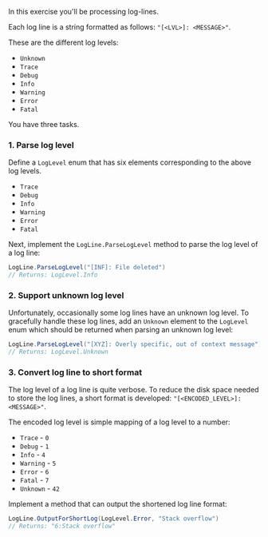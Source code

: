 In this exercise you'll be processing log-lines.

Each log line is a string formatted as follows: `"[<LVL>]: <MESSAGE>"`.

These are the different log levels:

- `Unknown`
- `Trace`
- `Debug`
- `Info`
- `Warning`
- `Error`
- `Fatal`

You have three tasks.

### 1. Parse log level

Define a `LogLevel` enum that has six elements corresponding to the above log levels.

- `Trace`
- `Debug`
- `Info`
- `Warning`
- `Error`
- `Fatal`

Next, implement the `LogLine.ParseLogLevel` method to parse the log level of a log line:

```csharp
LogLine.ParseLogLevel("[INF]: File deleted")
// Returns: LogLevel.Info
```

### 2. Support unknown log level

Unfortunately, occasionally some log lines have an unknown log level. To gracefully handle these log lines, add an `Unknown` element to the `LogLevel` enum which should be returned when parsing an unknown log level:

```csharp
LogLine.ParseLogLevel("[XYZ]: Overly specific, out of context message")
// Returns: LogLevel.Unknown
```

### 3. Convert log line to short format

The log level of a log line is quite verbose. To reduce the disk space needed to store the log lines, a short format is developed: `"[<ENCODED_LEVEL>]:<MESSAGE>"`.

The encoded log level is simple mapping of a log level to a number:

- `Trace` - `0`
- `Debug` - `1`
- `Info` - `4`
- `Warning` - `5`
- `Error` - `6`
- `Fatal` - `7`
- `Unknown` - `42`

Implement a method that can output the shortened log line format:

```csharp
LogLine.OutputForShortLog(LogLevel.Error, "Stack overflow")
// Returns: "6:Stack overflow"
```
